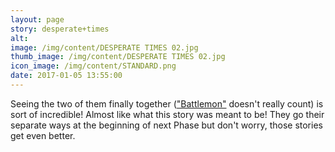 ```yaml
---
layout: page
story: desperate+times
alt:
image: /img/content/DESPERATE TIMES 02.jpg
thumb_image: /img/content/DESPERATE TIMES 02.jpg
icon_image: /img/content/STANDARD.png
date: 2017-01-05 13:55:00
---
```



Seeing the two of them finally together (["Battlemon"](/comics/battlemon-01/) doesn't really count) is sort of incredible! Almost like what this story was meant to be! They go their separate ways at the beginning of next Phase but don't worry, those stories get even better.